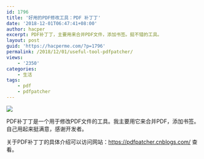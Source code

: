 ```yaml
---
id: 1796
title: '好用的PDF修改工具：PDF 补丁丁'
date: '2018-12-01T06:47:41+08:00'
author: hacper
excerpt: PDF补丁丁，主要用来合并PDF文件，添加书签。挺不错的工具。
layout: post
guid: 'https://hacperme.com/?p=1796'
permalink: /2018/12/01/useful-tool-pdfpatcher/
views:
    - '2350'
categories:
    - 生活
tags:
    - pdf
    - pdfpatcher
---
```


![](https://images2017.cnblogs.com/blog/139398/201710/139398-20171021112151240-96791752.png)

PDF补丁丁是一个用于修改PDF文件的工具。我主要用它来合并PDF，添加书签。自己用起来挺满意，感谢开发者。

关于PDF补丁丁的具体介绍可以访问网站：https://pdfpatcher.cnblogs.com/ 查看。